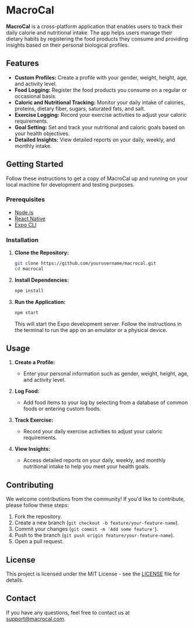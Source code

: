 # MacroCal

**MacroCal** is a cross-platform application that enables users to track their daily calorie and nutritional intake. The app helps users manage their dietary habits by registering the food products they consume and providing insights based on their personal biological profiles.

## Features

- **Custom Profiles:** Create a profile with your gender, weight, height, age, and activity level.
- **Food Logging:** Register the food products you consume on a regular or occasional basis.
- **Caloric and Nutritional Tracking:** Monitor your daily intake of calories, proteins, dietary fiber, sugars, saturated fats, and salt.
- **Exercise Logging:** Record your exercise activities to adjust your caloric requirements.
- **Goal Setting:** Set and track your nutritional and caloric goals based on your health objectives.
- **Detailed Insights:** View detailed reports on your daily, weekly, and monthly intake.

## Getting Started

Follow these instructions to get a copy of MacroCal up and running on your local machine for development and testing purposes.

### Prerequisites

- [Node.js](https://nodejs.org/)
- [React Native](https://reactnative.dev/)
- [Expo CLI](https://docs.expo.dev/get-started/installation/)

### Installation

1. **Clone the Repository:**
    ```bash
    git clone https://github.com/yourusername/macrocal.git
    cd macrocal
    ```

2. **Install Dependencies:**
    ```bash
    npm install
    ```

3. **Run the Application:**
    ```bash
    npm start
    ```

    This will start the Expo development server. Follow the instructions in the terminal to run the app on an emulator or a physical device.

## Usage

1. **Create a Profile:**
    - Enter your personal information such as gender, weight, height, age, and activity level.
  
2. **Log Food:**
    - Add food items to your log by selecting from a database of common foods or entering custom foods.
  
3. **Track Exercise:**
    - Record your daily exercise activities to adjust your caloric requirements.

4. **View Insights:**
    - Access detailed reports on your daily, weekly, and monthly nutritional intake to help you meet your health goals.

## Contributing

We welcome contributions from the community! If you'd like to contribute, please follow these steps:

1. Fork the repository.
2. Create a new branch (`git checkout -b feature/your-feature-name`).
3. Commit your changes (`git commit -m 'Add some feature'`).
4. Push to the branch (`git push origin feature/your-feature-name`).
5. Open a pull request.

## License

This project is licensed under the MIT License - see the [LICENSE](LICENSE) file for details.

## Contact

If you have any questions, feel free to contact us at support@macrocal.com.

